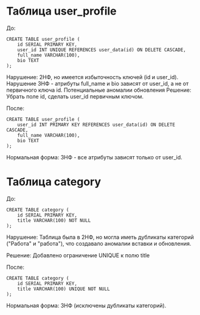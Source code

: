 

# Таблица user_profile

До:
```
CREATE TABLE user_profile (
    id SERIAL PRIMARY KEY,
    user_id INT UNIQUE REFERENCES user_data(id) ON DELETE CASCADE,
    full_name VARCHAR(100),
    bio TEXT
);
```

Нарушение:
2НФ, но имеется избыточность ключей (id и user_id). Нарушение 3НФ - атрибуты full_name и bio зависят от user_id, а не от первичного ключа id. Потенциальные аномалии обновления
Решение:
Убрать поле id, сделать user_id первичным ключом.

После:
```
CREATE TABLE user_profile (
    user_id INT PRIMARY KEY REFERENCES user_data(id) ON DELETE CASCADE,
    full_name VARCHAR(100),
    bio TEXT
);
```
Нормальная форма:
3НФ - все атрибуты зависят только от user_id.







# Таблица category

До:
```
CREATE TABLE category (
    id SERIAL PRIMARY KEY,
    title VARCHAR(100) NOT NULL
);
```
Нарушение: Таблица была в 2НФ, но могла иметь дубликаты категорий ("Работа" и "работа"), что создавало аномалии вставки и обновления.

Решение:
Добавлено ограничение UNIQUE к полю title

После:
```
CREATE TABLE category (
    id SERIAL PRIMARY KEY,
    title VARCHAR(100) UNIQUE NOT NULL
);
```
Нормальная форма:
3НФ (исключены дубликаты категорий).












